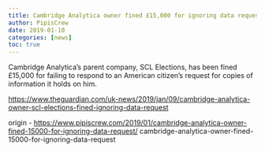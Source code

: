 ```yaml
---
title: Cambridge Analytica owner fined £15,000 for ignoring data request
author: PipisCrew
date: 2019-01-10
categories: [news]
toc: true
---
```


Cambridge Analytica’s parent company, SCL Elections, has been fined £15,000 for failing to respond to an American citizen’s request for copies of information it holds on him.

https://www.theguardian.com/uk-news/2019/jan/09/cambridge-analytica-owner-scl-elections-fined-ignoring-data-request

origin - https://www.pipiscrew.com/2019/01/cambridge-analytica-owner-fined-15000-for-ignoring-data-request/ cambridge-analytica-owner-fined-15000-for-ignoring-data-request